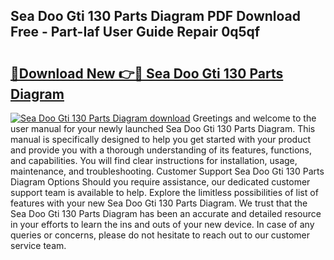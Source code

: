## Sea Doo Gti 130 Parts Diagram PDF Download Free - Part-Iaf User Guide Repair 0q5qf

# <h2><a href="http://dft9kd.blite.top/?on=Sea+Doo+Gti+130+Parts+Diagram">🔗Download New 👉🔴 Sea Doo Gti 130 Parts Diagram</a></h2>

[![Sea Doo Gti 130 Parts Diagram download](https://i.imgur.com/lujVjoI.png)](http://dft9kd.blite.top/?on=Sea+Doo+Gti+130+Parts+Diagram)
Greetings and welcome to the user manual for your newly launched Sea Doo Gti 130 Parts Diagram. This manual is specifically designed to help you get started with your product and provide you with a thorough understanding of its features, functions, and capabilities. You will find clear instructions for installation, usage, maintenance, and troubleshooting. Customer Support Sea Doo Gti 130 Parts Diagram Options Should you require assistance, our dedicated customer support team is available to help. Explore the limitless possibilities of list of features with your new Sea Doo Gti 130 Parts Diagram. We trust that the Sea Doo Gti 130 Parts Diagram has been an accurate and detailed resource in your efforts to learn the ins and outs of your new device. In case of any queries or concerns, please do not hesitate to reach out to our customer service team.
